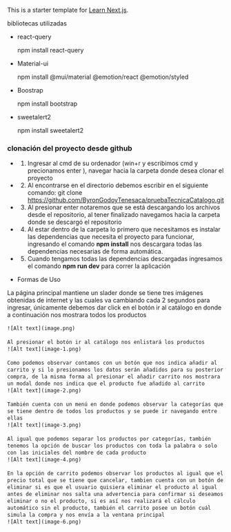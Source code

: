 This is a starter template for [Learn Next.js](https://nextjs.org/learn).

bibliotecas utilizadas
- react-query

    npm install react-query
- Material-ui

    npm install @mui/material @emotion/react @emotion/styled
- Boostrap

    npm install bootstrap

- sweetalert2

    npm install sweetalert2


### clonación del proyecto desde github

- 1. Ingresar al cmd de su ordenador (win+r y escribimos cmd y precionamos enter ), navegar hacia la carpeta donde desea clonar el proyecto
- 2. Al encontrarse en el directorio debemos escribir en el siguiente comando: git clone https://github.com/ByronGodoyTenesaca/pruebaTecnicaCatalogo.git
- 3. Al presionar enter notaremos que se está descargando los archivos desde el repositorio, al tener finalizado navegamos hacia la carpeta donde se descargó el repositorio
- 4. Al estar dentro de la carpeta lo primero que necesitamos es instalar las dependencias que necesita el proyecto para funcionar, ingresando el comando **npm install** nos descargara todas las dependencias necesarias de forma automática.
- 5. Cuando tengamos todas las dependencias descargadas ingresamos el comando **npm run dev** para correr la aplicación 

- Formas de Uso

 La página principal mantiene un slader donde se tiene tres imágenes obtenidas de internet y las cuales va cambiando cada 2 segundos para ingresar, únicamente debemos dar click en el botón ir al catálogo en donde a continuación nos mostrara todos los productos

    ![Alt text](image.png)

    Al presionar el botón ir al catálogo nos enlistará los productos 
    ![Alt text](image-1.png)

    Como podemos observar contamos con un botón que nos indica añadir al carrito y si lo presionamos los datos serán añadidos para su posterior compra, de la misma forma al presionar el añadir carrito nos mostrara un modal donde nos indica que el producto fue añadido al carrito
    ![Alt text](image-2.png)

    También cuenta con un menú en donde podemos observar la categorías que se tiene dentro de todos los productos y se puede ir navegando entre ellas
    ![Alt text](image-3.png)

    Al igual que podemos separar los productos por categorías, también tenemos la opción de buscar los productos con toda la palabra o solo con las iniciales del nombre de cada producto
    ![Alt text](image-4.png)

    En la opción de carrito podemos observar los productos al igual que el precio total que se tiene que cancelar, tambien cuenta con un botón de eliminar si es que el usuario quisiera eliminar el producto al igual antes de eliminar nos salta una advertencia para confirmar si deseamos eliminar o no el producto, si es así nos realizará el cálculo automático sin el producto, también el carrito posee un botón cuál simula la compra y nos envía a la ventana principal
    ![Alt text](image-6.png)